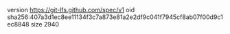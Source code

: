 version https://git-lfs.github.com/spec/v1
oid sha256:407a3d1ec8ee11134f3c7a873e81a2e2df9c041f7945cf8ab07f00d9c1ec8848
size 2940
